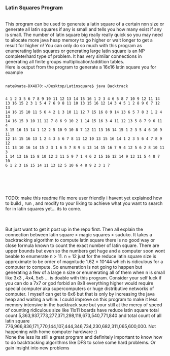 
### Latin Squares Program

<br>
This program can be used to generate a latin square of a certain nxn size or generate all latin squares if any is small and tells you how many exist if any is small. The number of latin square big really really quick so you may need to allocate more java heap memory to go higher or wait longer to get a result for higher n! You can only do so much with this program as enumerating latin squares or generating large latin square is an NP complete/hard type of problem. It has very similar connections in generating all finite groups multiplication/addition tables.

<br>
Here is output from the program to generate a 16x16 latin square you for example
<pre>
<code>
nate@nate-DX4870:~/Desktop/Latinsquare$ java Backtrack

4 1 2 3 5 6 7 8 9 10 11 12 13 14 15 16 
1 2 3 4 6 5 8 7 10 9 12 11 14 13 16 15 
2 3 1 5 4 7 6 9 8 11 10 13 15 16 12 14 
3 4 5 1 2 8 9 6 7 12 13 14 16 15 10 11 
5 6 4 2 1 3 10 11 12 7 15 16 8 9 14 13 
6 5 7 8 3 1 2 4 13 14 16 15 9 10 11 12 
7 8 6 9 10 2 1 14 15 16 3 4 11 12 13 5 
8 7 9 6 11 4 3 15 16 13 14 1 12 2 5 10 
9 10 8 7 12 11 13 16 14 15 1 2 3 5 4 6 
10 9 11 12 14 15 16 13 1 2 4 3 5 6 7 8 
11 12 10 13 15 16 14 1 2 3 5 6 4 7 8 9 
12 11 13 10 16 14 15 2 3 1 6 5 7 8 9 4 
13 14 15 16 7 9 4 12 5 6 2 8 10 11 3 1 
14 13 16 15 8 10 12 3 11 5 9 7 1 4 6 2 
15 16 12 14 9 13 11 5 4 8 7 10 6 1 2 3 
16 15 14 11 13 12 5 10 6 4 8 9 2 3 1 7 


</code>
</pre>
<br>

TODO: make this readme file more user friendly i havent yet explained how to build , run , and modify to your liking to achieve what you want to search for in latin squares yet... its to come.

<br>
<br> 
But just want to get it post up in the repo first. Then all explain the connection between latin square > magic squares > suduko. It takes a backtracking algorithm to compute latin square there is no good way or close formula known to count the exact number of latin square. There are upper bounds but even so the numbers get huge and a computer soon wont beable to enumerate n > 11. n = 12 just for the reduce latin square size is approximate to be order of magnitude 
1.62 × 10^44 which is ridiculous for a computer to compute. So enumeration is not going to happen but generating a few of a large n size or enumerating all of them when n is small like 3x3 , 4x4, 5x5 ... is doable with this program. Consider your self luck if you can do a 7x7 or god forbid an 8x8 everything higher would require special computer aka supercomputers or huge distributive networks of computer. I myself can get to 6x6 but that is only by increasing the java heap and waiting a while. I could improve on this program to make it less memory intensive in the backtrack sure but your still at the mercy of speed of counting ridiculous size like 11x11 boards have reduce latin square total count  5,363,937,773,277,371,298,119,673,540,771,840  and  total count of all latin square 776,966,836,171,770,144,107,444,346,734,230,682,311,065,600,000. Not happening with home computer hardware :)

<br>
None the less its still a great program and definitely important to know how to do backtracking algorithms like DFS to solve some hard problems. 
Or gain insight into new problems
